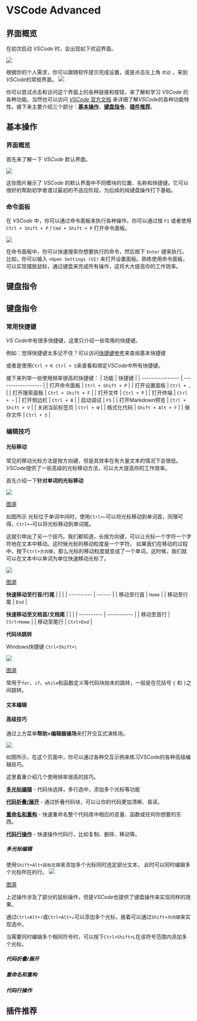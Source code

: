 # VSCode Advanced

## 界面概览

在初次启动 *VSCode* 时，会出现如下欢迎界面。

![](./pics/VSCodeAd-Welcome.png)

根据你的个人需求，你可以跟随软件提示完成设置，或是点击左上角 `欢迎` ，来到*VSCode*的常规界面。
![](./pics/VSCodeAd-DefaultUI.png)

你可以尝试点击和访问这个界面上的各种链接和按钮，来了解和学习 *VSCode* 的各种功能。当然也可以访问 [*VSCode* 官方文档][VSCode-doc] 来详细了解*VSCode*的各种功能特性。接下来主要介绍三个部分：[**基本操作**](#基本操作)、[**键盘指令**](#键盘操作)、[**插件推荐**](#推荐插件)。

[VSCode-doc]: https://code.visualstudio.com/docs


## 基本操作

### 界面概览

首先来了解一下 *VSCode* 默认界面。

![](./pics/VSCodeAd-UIwithComment.png)

这张图片展示了 *VSCode* 的默认界面中不同模块的位置、名称和快捷键。它可以很好的帮助初学者渡过最初的不适应阶段，为后续的纯键盘操作打下基础。


### 命令面板

在 *VSCode* 中，你可以通过命令面板来执行各种操作。你可以通过按 `F1` 或者使用 `Ctrl + Shift + P` / `Cmd + Shift + P` 打开命令面板。

![](./pics/VSCodeAd-CommandPanel.png)

在命令面板中，你可以快速搜索你想要执行的命令，然后按下 `Enter` 键来执行。比如，你可以输入 `>Open Settings (UI)` 来打开设置面板。熟练使用命令面板，可以实现摆脱鼠标，通过键盘来完成所有操作，这将大大提高你的工作效率。



## 键盘指令

## 键盘指令

### 常用快捷键
*VS Code*中有很多快捷键，这里只介绍一些常用的快捷键。

例如：觉得快捷键太多记不住？可以访问[快捷键参考](https://code.visualstudio.com/shortcuts/keyboard-shortcuts-windows.pdf)来查阅基本快捷键

或者是使用`Ctrl + K Ctrl + S`来查看和绑定*VSCode*中所有快捷键。

接下来列举一些使用频率很高的快捷键：
| 功能             | 快捷键             |
| ---------------- | ------------------ |
| 打开命令面板     | `Ctrl + Shift + P` |
| 打开设置面板     | `Ctrl + ,`         |
| 打开搜索面板     | `Ctrl + Shift + F` |
| 打开文件         | `Ctrl + P`         |
| 打开终端         | `Ctrl + ~`         |
| 打开侧边栏       | `Ctrl + B`         |
| 启动调试         | `F5`               |
| 打开Markdown预览 | `Ctrl + Shift + V` |
| 关闭当前标签页   | `Ctrl + W`         |
| 格式化代码       | `Shift + Alt + F`  |
| 保存文件         | `Ctrl + S`         |


### 编辑技巧

#### 光标移动

常见的移动光标方法是按方向键，但是其效率在有大量文本的情况下会很低。*VSCode*提供了一些高级的光标移动方法，可以大大提高你的工作效率。

首先介绍一下**针对单词的光标移动**

![](./pics/VSCodeAd-keyboard-1.gif)

[图源](http://img.geek-docs.com/vscode/keyboard/keyboard-1.gif)

如图所示
光标位于单词中间时，使用`Ctrl+←`可以将光标移动到单词首，同理可得，`Ctrl+→`可以将光标移动到单词尾。

这就引申出了另一个技巧。我们都知道，长按方向键，可以让光标一个字符一个字符地在文本中移动。这时候光标的移动粒度是一个字符。
如果我们在移动的过程中，按下`Ctrl+方向键`，那么光标的移动粒度就变成了一个单词，这时候，我们就可以在文本中以单词为单位快速移动光标了。

![](./pics/VSCodeAd-keyboard-2.gif)

[图源](http://img.geek-docs.com/vscode/keyboard/keyboard-2.gif)


**快速移动至行首/行尾**
|            |        |
| ---------- | ------ |
| 移动至行首 | `Home` |
| 移动至行尾 | `End`  |

**快速移动至文档首/文档尾**
|            |             |
| ---------- | ----------- |
| 移动至首行 | `Ctrl+Home` |
| 移动至尾行 | `Ctrl+End`  |

**代码块跳转**

Windows快捷键 `Ctrl+Shift+\`

![](pics/VSCodeAd-keyboard-3.gif)

[图源](http://img.geek-docs.com/vscode/keyboard/keyboard-4.gif)

常用于`for`、`if`、`while`和函数定义等代码块始末的跳转，一般是在花括号 ` { ` 和 ` } `之间跳转。


#### 文本编辑
<!--
TODO
-->


#### 高级技巧

通过上方菜单**帮助>编辑器操场**来打开交互式演练场。

![](pics/VSCodeAd-EditorPlayground.png)

如图所示，在这个页面中，你可以通过各种交互示例来练习VSCode的各种高级编辑技巧。

这里着重介绍几个使用频率很高的技巧。

[**多光标编辑**](#多光标编辑) - 代码块选择，多行选中，添加多个光标等功能

[**代码折叠/展开**](#代码折叠/展开) - 通过折叠代码块，可以让你的代码更加清晰、易读。

[**重命名和重构**](#重命名和重构) - 快速重命名整个代码库中相应的变量、函数或任何你想要的东西。

[**代码行操作**](#代码行操作) - 快速操作代码行，比如复制、删除、移动等。


##### **多光标编辑**

使用`Shift+Alt+鼠标左键`来添加多个光标同时选定部分文本，
此时可以同时编辑多个光标所在的行。
![](pics/VSCodeAd-Multicursor-1.gif)

[图源](https://code.visualstudio.com/assets/docs/editor/codebasics/multicursor.gif)

上述操作涉及了部分的鼠标操作，但是*VSCode*也提供了键盘操作来实现同样的效果。

通过`Ctrl+Alt+↑`或`Ctrl+Alt+↓`可以添加多个光标，接着可以通过`Shift+方向键`来实现选中。

当需要同时编辑多个相同符号时，可以按下`Ctrl+Shift+L`在该符号范围内添加多个光标。

##### **代码折叠/展开**


##### **重命名和重构**


##### **代码行操作**


## 插件推荐